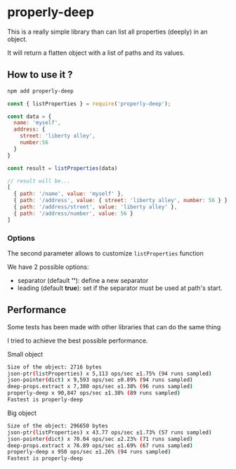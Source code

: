 # properly-deep

This is a really simple library than can list all properties (deeply) in an object.

It will return a flatten object with a list of paths and its values.

## How to use it ?

```sh
npm add properly-deep
```

```js
const { listProperties } = require('properly-deep');

const data = {
  name: 'myself',
  address: {
    street: 'liberty alley',
    number:56
  }
}

const result = listProperties(data)

// result will be...
[
  { path: '/name', value: 'myself' },
  { path: '/address', value: { street: 'liberty alley', number: 56 } },
  { path: '/address/street', value: 'liberty alley' },
  { path: '/address/number', value: 56 }
]
```

### Options

The second parameter allows to customize `listProperties` function

We have 2 possible options:

- separator (default **'\'**): define a new separator
- leading (default **true**): set if the separator must be used at path's start.

## Performance

Some tests has been made with other libraries that can do the same thing

I tried to achieve the best possible performance.

Small object

```sh
Size of the object: 2716 bytes
json-ptr(listProperties) x 5,113 ops/sec ±1.75% (94 runs sampled)
json-pointer(dict) x 9,593 ops/sec ±0.89% (94 runs sampled)
deep-props.extract x 7,380 ops/sec ±1.38% (96 runs sampled)
properly-deep x 90,847 ops/sec ±1.38% (89 runs sampled)
Fastest is properly-deep
```

Big object

```sh
Size of the object: 296650 bytes
json-ptr(listProperties) x 43.77 ops/sec ±1.73% (57 runs sampled)
json-pointer(dict) x 70.04 ops/sec ±2.23% (71 runs sampled)
deep-props.extract x 76.89 ops/sec ±1.69% (67 runs sampled)
properly-deep x 950 ops/sec ±1.26% (94 runs sampled)
Fastest is properly-deep
```
